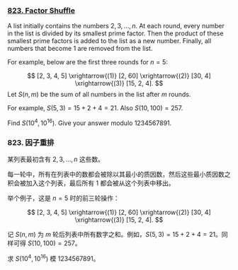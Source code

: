 ### [823. Factor Shuffle](https://pe.xiaoyaowudi.com/problem=823)

A list initially contains the numbers $2, 3, \dots, n$.
At each round, every number in the list is divided by its smallest prime factor. Then the product of these smallest prime factors is added to the list as a new number. Finally, all numbers that become $1$ are removed from the list.

For example, below are the first three rounds for $n = 5$:

$$
[2, 3, 4, 5] \xrightarrow{(1)} [2, 60] \xrightarrow{(2)} [30, 4] \xrightarrow{(3)} [15, 2, 4].
$$
Let $S(n, m)$ be the sum of all numbers in the list after $m$ rounds.

For example, $S(5, 3) = 15 + 2 + 4 = 21$. Also $S(10, 100) = 257$.

Find $S(10^4, 10^{16})$. Give your answer modulo $1234567891$.

### 823. 因子重排

某列表最初含有 $2, 3, \dots, n$ 这些数。

每一轮中，所有在列表中的数都会被除以其最小的质因数，然后这些最小质因数之积会被加入这个列表，最后所有 $1$ 都会被从这个列表中移出。

举个例子，这是 $n = 5$ 时的前三轮操作：

$$
[2, 3, 4, 5] \xrightarrow{(1)} [2, 60] \xrightarrow{(2)} [30, 4] \xrightarrow{(3)} [15, 2, 4].
$$

记 $S(n, m)$ 为 $m$ 轮后列表中所有数字之和。例如，$S(5, 3) = 15 + 2 + 4 = 21$。同样可得 $S(10, 100) = 257$。

求 $S(10^4, 10^{16})$ 模 $1234567891$。